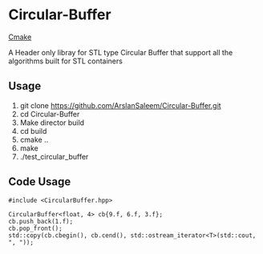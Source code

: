 # Circular-Buffer

[Cmake](https://img.shields.io/badge/cmake-3.21.1-green.svg)

A Header only libray for STL type Circular Buffer that support all the algorithms built for STL containers

## Usage
1. git clone https://github.com/ArslanSaleem/Circular-Buffer.git
2. cd Circular-Buffer
3. Make director build
4. cd build 
5. cmake ..
6. make 
7. ./test_circular_buffer

## Code Usage 
```
#include <CircularBuffer.hpp>

CircularBuffer<float, 4> cb{9.f, 6.f, 3.f};
cb.push_back(1.f);
cb.pop_front();
std::copy(cb.cbegin(), cb.cend(), std::ostream_iterator<T>(std::cout, ", "));
```

